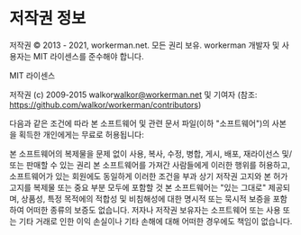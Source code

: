 # 저작권 정보

저작권 © 2013 - 2021, workerman.net. 모든 권리 보유. workerman 개발자 및 사용자는 MIT 라이센스를 준수해야 합니다.

MIT 라이센스

저작권 (c) 2009-2015 walkor<walkor@workerman.net> 및 기여자 (참조: https://github.com/walkor/workerman/contributors)

다음과 같은 조건에 따라 본 소프트웨어 및 관련 문서 파일(이하 "소프트웨어")의 사본을 획득한 개인에게는 무료로 허용됩니다:

본 소프트웨어의 복제물을 문제 없이 사용, 복사, 수정, 병합, 게시, 배포, 재라이선스 및/또는 판매할 수 있는 권리
본 소프트웨어를 가져간 사람들에게 이러한 행위를 허용하고, 소프트웨어가 있는 회원에도 동일하게 이러한 조건을 부과
상기 저작권 고지와 본 허가 고지를 복제물 또는 중요 부분 모두에 포함할 것
본 소프트웨어는 "있는 그대로" 제공되며, 상품성, 특정 목적에의 적합성 및 비침해성에 대한 명시적 또는 묵시적 보증을 포함하여 어떠한 종류의 보증도 없습니다. 저자나 저작권 보유자는 소프트웨어 또는 사용 또는 기타 거래로 인한 이익 손실이나 기타 손해에 대해 어떠한 경우에도 책임이 없습니다.
